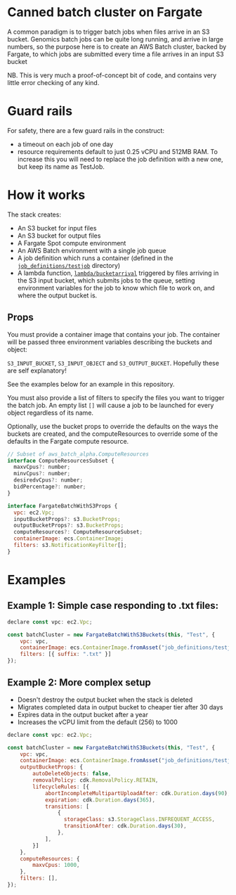 # Canned batch cluster on Fargate

A common paradigm is to trigger batch jobs when files arrive in an S3 bucket.
Genomics batch jobs can be quite long running, and arrive in large numbers,
so the purpose here is to create an AWS Batch cluster, backed by Fargate,
to which jobs are submitted every time a file arrives in an input S3 bucket

NB.  This is very much a proof-of-concept bit of code, and contains very little error checking of any kind.

# Guard rails
For safety, there are a few guard rails in the construct:
* a timeout on each job of one day
* resource requirements default to just 0.25 vCPU and 512MB RAM.  To increase this you will need to replace the job definition with a new one, but keep its name as TestJob.

# How it works

The stack creates:
* An S3 bucket for input files
* An S3 bucket for output files
* A Fargate Spot compute environment
* An AWS Batch environment with a single job queue
* A job definition which runs a container (defined in the [`job_definitions/testjob`](job_definitions/testjob) directory)
* A lambda function, [`lambda/bucketarrival`](lambda/bucketarrival/bucketarrival.js) triggered by files arriving in the S3 input bucket, which submits jobs to the queue, setting environment variables for the job to know which file to work on, and where the output bucket is.

## Props

You must provide a container image that contains your job.  The container
will be passed three environment variables describing the buckets and object:

`S3_INPUT_BUCKET`, `S3_INPUT_OBJECT` and `S3_OUTPUT_BUCKET`.  Hopefully these
are self explanatory!

See the examples below for an example in this repository.

You must also provide a list of filters to specify the files you want to trigger the batch job.   An empty list `[]` will cause a job to be launched for every
object regardless of its name.

Optionally, use the bucket props to override the defaults on the ways the buckets are created, and the computeResources to override some of the defaults in the Fargate compute resource.

```javascript
// Subset of aws_batch_alpha.ComputeResources
interface ComputeResourcesSubset {
  maxvCpus?: number;
  minvCpus?: number;
  desiredvCpus?: number;
  bidPercentage?: number;
}

interface FargateBatchWithS3Props {
  vpc: ec2.Vpc;
  inputBucketProps?: s3.BucketProps;
  outputBucketProps?: s3.BucketProps;
  computeResources?: ComputeResourceSubset;
  containerImage: ecs.ContainerImage;
  filters: s3.NotificationKeyFilter[];
}
```
# Examples
## Example 1:  Simple case responding to .txt files:

```javascript
declare const vpc: ec2.Vpc;

const batchCluster = new FargateBatchWithS3Buckets(this, "Test", {
    vpc: vpc,
    containerImage: ecs.ContainerImage.fromAsset("job_definitions/testjob"),
    filters: [{ suffix: ".txt" }]
});
```

## Example 2:  More complex setup

* Doesn't destroy the output bucket when the stack is deleted
* Migrates completed data in output bucket to cheaper tier after 30 days
* Expires data in the output bucket after a year
* Increases the vCPU limit from the default (256) to 1000
    
```javascript
declare const vpc: ec2.Vpc;

const batchCluster = new FargateBatchWithS3Buckets(this, "Test", {
    vpc: vpc,
    containerImage: ecs.ContainerImage.fromAsset("job_definitions/testjob"),
    outputBucketProps: {
        autoDeleteObjects: false,
        removalPolicy: cdk.RemovalPolicy.RETAIN,
        lifecycleRules: [{
            abortIncompleteMultipartUploadAfter: cdk.Duration.days(90),
            expiration: cdk.Duration.days(365),
            transitions: [
                {
                  storageClass: s3.StorageClass.INFREQUENT_ACCESS,
                  transitionAfter: cdk.Duration.days(30),
                }, 
            ],
        }]
    },
    computeResources: {
        maxvCpus: 1000,
    },
    filters: [],
});
```
